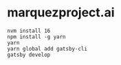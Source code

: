 # marquezproject.ai

```
nvm install 16
npm install -g yarn
yarn
yarn global add gatsby-cli
gatsby develop
```

